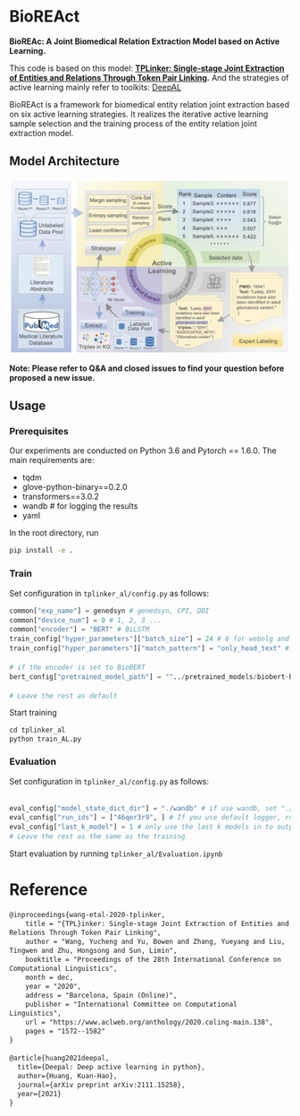 # BioREAct

**BioREAc: A Joint Biomedical Relation Extraction Model based on Active Learning.**

This code is based on this model: **[TPLinker: Single-stage Joint Extraction of Entities and Relations Through Token Pair Linking](https://www.aclweb.org/anthology/2020.coling-main.138.pdf).** And the strategies of active learning mainly refer to toolkits: [DeepAL](https://github.com/ej0cl6/deep-active-learning)

BioREAct is a framework for biomedical entity relation joint extraction based on  six active learning strategies. It realizes the iterative active learning sample selection and the training process of the entity relation joint extraction model.
## Model Architecture

![Model](model.png) 

**Note: Please refer to Q&A and closed issues to find your question before proposed a new issue.**


## Usage
### Prerequisites
Our experiments are conducted on Python 3.6 and Pytorch == 1.6.0. 
The main requirements are:
* tqdm
* glove-python-binary==0.2.0
* transformers==3.0.2
* wandb # for logging the results
* yaml

In the root directory, run
```bash
pip install -e .
```

### Train
Set configuration in `tplinker_al/config.py` as follows:
```python
common["exp_name"] = genedsyn # genedsyn, CPI, DDI
common["device_num"] = 0 # 1, 2, 3 ...
common["encoder"] = "BERT" # BiLSTM
train_config["hyper_parameters"]["batch_size"] = 24 # 6 for webnlg and webnlg_star
train_config["hyper_parameters"]["match_pattern"] = "only_head_text" # "only_head_text" for webnlg_star and nyt_star; "whole_text" for webnlg and nyt.

# if the encoder is set to BioBERT
bert_config["pretrained_model_path"] = ""../pretrained_models/biobert-base-cased""

# Leave the rest as default
```

Start training
```
cd tplinker_al
python train_AL.py
```


### Evaluation
Set configuration in `tplinker_al/config.py` as follows:
```python

eval_config["model_state_dict_dir"] = "./wandb" # if use wandb, set "./wandb"; if you use default logger, set "./default_log_dir" 
eval_config["run_ids"] = ["46qer3r9", ] # If you use default logger, run id is shown in the output and recorded in the log (see train_config["log_path"]); If you use wandb, it is logged on the platform, check the details of the running projects.
eval_config["last_k_model"] = 1 # only use the last k models in to output results
# Leave the rest as the same as the training
```
Start evaluation by running `tplinker_al/Evaluation.ipynb`

# Reference
```
@inproceedings{wang-etal-2020-tplinker,
    title = "{TPL}inker: Single-stage Joint Extraction of Entities and Relations Through Token Pair Linking",
    author = "Wang, Yucheng and Yu, Bowen and Zhang, Yueyang and Liu, Tingwen and Zhu, Hongsong and Sun, Limin",
    booktitle = "Proceedings of the 28th International Conference on Computational Linguistics",
    month = dec,
    year = "2020",
    address = "Barcelona, Spain (Online)",
    publisher = "International Committee on Computational Linguistics",
    url = "https://www.aclweb.org/anthology/2020.coling-main.138",
    pages = "1572--1582"
}

@article{huang2021deepal,
  title={Deepal: Deep active learning in python},
  author={Huang, Kuan-Hao},
  journal={arXiv preprint arXiv:2111.15258},
  year={2021}
}
```


